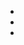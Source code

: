 <!-- 
.. title: Contact
.. slug: contact
.. date: 2016-01-02 14:14:18 UTC-06:00
.. tags: 
.. category: 
.. link: 
.. description: 
.. type: text
-->

<div class="row">
    <ul class="contact-buttons">
        <li><a title="Visit Us!" href="/stories/visit" class="btn btn-lg" id="location">
                <i class="fa fa-location-arrow fa-4x"></i>
            </a></li>
        <li><a title="Facebook" href="https://www.facebook.com/Create-2-Day-767455843317262/"class="btn btn-lg" id="facebook">
                <i class="fa fa-facebook-f fa-4x"></i>
            </a></li>
        <li><a title="Twitter" href="https://twitter.com/create2dayinc" class="btn btn-lg" id="twitter">
                <i class="fa fa-twitter fa-4x"></i>
            </a></li>
        <!-- Unused button
        <li><a href="" class="btn btn-lg">
                
            </a></li>
        -->
    </ul>
</div>

<address>
<p><i class="fa fa-envelope-o fa-2x"></i>    <a href="mailto:create2dayinc@gmail.com" target="_top">create2dayinc@gmail.com</a></p>
<p><i class="fa fa-phone fa-2x"></i>    (913) 422-5892</p>
<p><i class="fa fa-location-arrow fa-2x"></i> Address: <br>
&emsp;115 Oak Street <br>
&emsp;Bonner Springs, KS <br>
&emsp;66012</p>
</address>
